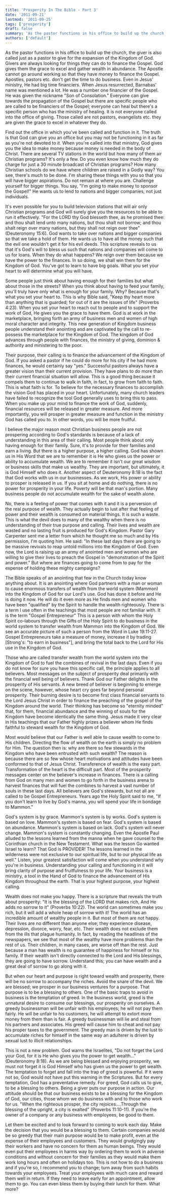 ```yaml
---
title: 'Prosperity In The Bible - Part 3'
date: '2011-09-21'
lastmod: '2011-09-25'
tags: ['prosperity']
draft: false
summary: 'As the pastor functions in his office to build up the church, the giver is also called just as a pastor to give for the expansion of the Kingdom of God. Givers are always looking for things they can do to finance the Gospel.'
authors: ['default']
---
```


As the pastor functions in his office to build up the church, the giver is also called just as a pastor to give for the expansion of the Kingdom of God. Givers are always looking for things they can do to finance the Gospel. God gives them the grace to excel and gather wealth in abundance. The Apostle cannot go around working so that they have money to finance the Gospel. Apostles, pastors etc. don't get the time to do business. Even in Jesus' ministry, He had big time financiers. When Jesus resurrected, Barnabas' name was mentioned a lot. He was a number one financier of the Gospel. He was given the nickname "Son of Consolation." Everyone can give towards the propagation of the Gospel but there are specific people who are called to be financiers of the Gospel; everyone can heal but there's a specific person who has the ministry of healing. It is not everyone called into the office of giving. Those called are not pastors, evangelists etc. they are given the grace to excel in whatever they do.

Find out the office in which you've been called and function in it. The truth is that God can give you an office but you may not be functioning in it as far as you're not devoted to it. When you're called into that ministry, God gives you the idea to make money because money is needed in the body of Christ. There are several TV stations in the world but how many of them air Christian programs? It's only a few. Do you even know how much they do charge for just a 30 minute broadcast of Christian programs? How many Christian schools do we have where children are raised in a Godly way? You see, there's much to be done. I'm sharing these things with you so that you will have bigger aspirations. Do not remain at where you are. Challenge yourself for bigger things. You say, "I'm going to make money to sponsor the Gospel!" He wants us to lend to nations and bigger companies, not just individuals.

It's even possible for you to build television stations that will air only Christian programs and God will surely give you the resources to be able to run it effectively. "For the LORD thy God blesseth thee, as he promised thee: and thou shalt lend unto many nations, but thou shalt not borrow; and thou shalt reign over many nations, but they shall not reign over thee" (Deuteronomy 15:6). God wants to take over nations and bigger companies so that we take a hold of them. He wants us to have all the money such that the evil one wouldn't get it for his evil deeds. This scripture reveals to us that it's God's will to bless us such that nations and companies will come to us for loans. When they do what happens? We reign over them because we have the power to the finances. In so doing, we shall win them for the Kingdom of God. You've got to learn to have big goals. What you set your heart to will determine what you will have.

Some people just think about having enough for their families but what about those in the streets? When you think about having to feed your family, you'll truly have only what is enough for your family. Why? Because that's what you set your heart to. This is why Bible said, "Keep thy heart more than anything that is guarded; for out of it are the issues of life" (Proverbs 4:23). When you set your heart to reach out to people and to support the work of God, He gives you the grace to have them. God is at work in the marketplace, bringing forth an army of business men and women of high moral character and integrity. This new generation of Kingdom business people understand their anointing and are captivated by the call to re-possess the marketplace for the Kingdom of God. The kingdom of God advances through people with finances, the ministry of giving, dominion & authority and ministering to the poor.

Their purpose, their calling is to finance the advancement of the Kingdom of God. If you asked a pastor if he could do more for his city if he had more finances, he would certainly say "yes." Successful pastors always have a greater vision than their current provision. They have plans to do more than their current financial situation will allow. This is a good thing because it compels them to continue to walk in faith, in fact, to grow from faith to faith. This is what faith is for. To believe for the necessary finances to accomplish the vision God has placed in your heart. Unfortunately, many church leaders have failed to recognize the tool God generally uses to bring this to pass. When you make up your mind to finance the work of God, suddenly, financial resources will be released in greater measure. And more importantly, you will prosper in greater measure and function in the ministry God has called you to. In other words, you will be more fruitful.

I believe the major reason most Christian business people are not prospering according to God's standards is because of a lack of understanding in this area of their calling. Most people think about only having enough for their family. Sure, it's to provide for their families and earn a living. But there is a higher purpose, a higher calling. God has shown us in His Word that we are to remember it is He who gives us the power or ability to accumulate wealth. We are to remember it isn't our great wisdom or business skills that make us wealthy. They are important, but ultimately, it is God Himself who does it. Another aspect of Deuteronomy 8:18 is the fact that God works with us in our businesses. As we work, His power or ability to prosper is released in us. If you sit at home and do nothing, there is no power for prosperity in your life. Poverty will be that man's portion. Many business people do not accumulate wealth for the sake of wealth alone.

No, there is a feeling of power that comes with it and it is a perversion of the real purpose of wealth. They actually begin to lust after that feeling of power and their wealth is consumed on material things. It is such a waste. This is what the devil does to many of the wealthy when there is no understanding of their true purpose and calling. Their lives and wealth are wasted and no lasting fruit is produced for God's Kingdom. Pastor Gary Carpenter sent me a letter from which he thought me so much and by His permission, I'm quoting him. He said: "In these last days there are going to be massive revivals to reap untold millions into the Kingdom of God. Even now, the Lord is raising up an army of anointed men and women who are willing to give their lives to preach the Gospel in "demonstration of the Spirit and power." But where are finances going to come from to pay for the expense of holding these mighty campaigns?

The Bible speaks of an anointing that few in the Church today know anything about. It is an anointing where God partners with a man or woman to cause enormous transfers of wealth from the world system (Mammon) into the Kingdom of God for our Lord's use. God has done it before and He is doing it now. He will do it even more as He finds men and women who have been "qualified" by the Spirit to handle the wealth righteously. There is a term I use often in the teachings that most people are not familiar with. It is the term "Gospel Entrepreneur" This is a person with whom the Holy Spirit co-labours through the Gifts of the Holy Spirit to do business in the world system to transfer wealth from Mammon into the Kingdom of God. We see an accurate picture of such a person from the Word in Luke 19:11-27. Gospel Entrepreneurs take a measure of money, increase it by trading \[Strong's: "to earn in business"\], and bring the total back to the Lord for His use in the Kingdom of God.

Those who are called transfer wealth from the world system into the Kingdom of God to fuel the combines of revival in the last days. Even if you do not know for sure you have this specific call, the principle applies to all believers. Most messages on the subject of prosperity deal primarily with the financial well being of believers. Thank God our Father delights in the prosperity of His servants. A new breed of believer is beginning to emerge on the scene, however, whose heart cry goes far beyond personal prosperity. Their burning desire is to become first class financial servants to the Lord Jesus Christ in order to finance the preaching of the gospel of the Kingdom around the world. Their thinking has become so "eternity minded" that, for them, financial abundance and the winning of souls for the Kingdom have become identically the same thing. Jesus made it very clear in His teachings that our Father highly prizes a believer whom He finds faithful to steward wealth for the Kingdom of God.

Most would believe that our Father is well able to cause wealth to come to His children. Directing the flow of wealth on the earth is simply no problem for Him. The question then is: why are there so few stewards in the Kingdom who have been entrusted with such wealth? The reason is because there are so few whose heart motivations and attitudes have been conformed to that of Jesus Christ. Transference of wealth is the easy part. Transformation of the heart is the difficult part. Most of the prosperity messages center on the believer's increase in finances. There is a calling from God on many men and women to go forth in the business arena to harvest finances that will fuel the combines to harvest a vast number of souls in these last days. All believers are God's stewards, but not all are called to be Gospel Entrepreneurs. Years ago the Holy Spirit said to me, "If you don't learn to live by God's manna, you will spend your life in bondage to Mammon."

God's system is by grace. Mammon's system is by works. God's system is based on love. Mammon's system is based on fear. God's system is based on abundance. Mammon's system is based on lack. God's system will never change. Mammon's system is constantly changing. Even the Apostle Paul alluded to the lessons learned from the manna when he gave counsel to the Corinthian church in the New Testament. What was the lesson Go wanted Israel to learn? That God is PROVIDER! The lessons learned in the wilderness were not exclusive to our spiritual life, but to our physical life as well." Listen, your greatest satisfaction will come when you understand why you're in business. Understanding your calling and functioning in it will bring clarity of purpose and fruitfulness to your life. Your business is a ministry, a tool in the Hand of God to finance the advancement of His Kingdom throughout the earth. That is your highest purpose, your highest calling.

Wealth does not make you happy. There is a scripture that reveals the truth about prosperity: "It is the blessing of the LORD that makes rich, And He adds no sorrow to it" (Proverbs 10:22). The world can sometimes make you rich, but it will add a whole heap of sorrow with it! The world has an incredible amount of wealthy people in it. But most of them are not happy. Their lives are no different than anyone else; they experience disease, depression, divorce, worry, fear, etc. Their wealth does not exclude them from the ills that plague humanity. In fact, by reading the headlines of the newspapers, we see that most of the wealthy have more problems than the rest of us. Their children, in many cases, are worse off than the rest. Just because a man has wealth is no guarantee of happiness for himself or his family. If their wealth isn't directly connected to the Lord and His blessings, they are going to have sorrow. Understand this; you can have wealth and a great deal of sorrow to go along with it.

But when our heart and purpose is right toward wealth and prosperity, there will be no sorrow to accompany the riches. Avoid the snare of the devil. We are blessed; we prosper in our business ventures for a purpose. That purpose is to be a blessing to others. One of the basic traps to avoid in business is the temptation of greed. In the business world, greed is the unnatural desire to consume our blessings, our prosperity on ourselves. A greedy businessman will be unfair with his employees; he will not pay them fairly. He will be unfair to his customers, he will attempt to extort more money from them than is fair. A greedy businessman will lie and steal from his partners and associates. His greed will cause him to cheat and not pay his proper taxes to the government. The greedy man is driven by the lust to accumulate riches for himself in the same way an adulterer is driven by sexual lust to illicit relationships.

This is not a new problem. God warns the Israelites, "Do not forget the Lord your God, for it is He who gives you the power to get wealth..." (Deuteronomy 8:18). As we are being blessed and enjoying prosperity, we must not forget it is God Himself who has given us the power to get wealth. The temptation to forget and fall into the trap of greed is powerful. If it were not so, God would not have put this warning in the Scriptures. But for every temptation, God has a preventative remedy. For greed, God calls us to give, to be a blessing to others. Being a giver puts our purpose in action. Our attitude should be that our business exists to be a blessing for the Kingdom of God, our cities, those whom we do business with and to those who work for us. "When the righteous prosper, the city rejoices....Through the blessing of the upright, a city is exalted" (Proverbs 11:10-11). If you're the owner of a company or any business with employees, be good to them.

Let them be excited and to look forward to coming to work each day. Make the decision that you would be a blessing to them. Certain companies would be so greedy that their main purpose would be to make profit, even at the expense of their employees and customers. They would grudgingly pay their workers and have no concern for them as human beings. They would even put their employees in harms way by ordering them to work in adverse conditions and without concern for their families as they would make them work long hours and often on holidays too. This is not how to do a business and if you're so, I recommend you to change; turn away from such habits towards your employees. Treat your employees with much care and reward them well in return. If they need to leave early for an appointment, allow them to go. You can even bless them by buying their lunch for them. What more?
